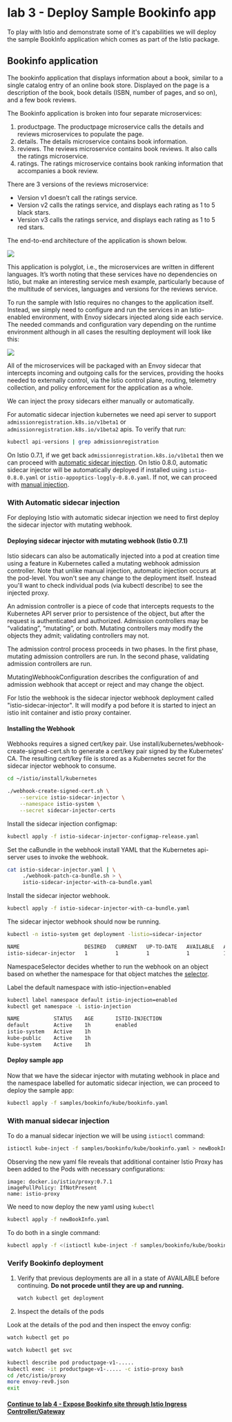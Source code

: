 # lab 3 - Deploy Sample Bookinfo app

To play with Istio and demonstrate some of it's capabilities we will deploy the sample BookInfo application which comes as part of the Istio package.



## <a name="injector"></a> Bookinfo application

The bookinfo application that displays information about a book, similar to a single catalog entry of an online book store. Displayed on the page is a description of the book, book details (ISBN, number of pages, and so on), and a few book reviews.

The Bookinfo application is broken into four separate microservices:

1. productpage. The productpage microservice calls the details and reviews microservices to populate the page.
2. details. The details microservice contains book information.
3. reviews. The reviews microservice contains book reviews. It also calls the ratings microservice.
4. ratings. The ratings microservice contains book ranking information that accompanies a book review.

There are 3 versions of the reviews microservice:

* Version v1 doesn’t call the ratings service.
* Version v2 calls the ratings service, and displays each rating as 1 to 5 black stars.
* Version v3 calls the ratings service, and displays each rating as 1 to 5 red stars.


The end-to-end architecture of the application is shown below.

![](https://istio.io/docs/guides/img/bookinfo/noistio.svg)


This application is polyglot, i.e., the microservices are written in different languages. It’s worth noting that these services have no dependencies on Istio, but make an interesting service mesh example, particularly because of the multitude of services, languages and versions for the reviews service.


To run the sample with Istio requires no changes to the application itself. Instead, we simply need to configure and run the services in an Istio-enabled environment, with Envoy sidecars injected along side each service. The needed commands and configuration vary depending on the runtime environment although in all cases the resulting deployment will look like this:

![](https://istio.io/docs/guides/img/bookinfo/withistio.svg)

All of the microservices will be packaged with an Envoy sidecar that intercepts incoming and outgoing calls for the services, providing the hooks needed to externally control, via the Istio control plane, routing, telemetry collection, and policy enforcement for the application as a whole.


We can inject the proxy sidecars either manually or automatically. 

For automatic sidecar injection kubernetes we need api server to support `admissionregistration.k8s.io/v1beta1` or `admissionregistration.k8s.io/v1beta2` apis. To verify that run:

```sh
kubectl api-versions | grep admissionregistration
```

On Istio 0.7.1, if we get back `admissionregistration.k8s.io/v1beta1` then we can proceed with [automatic sidecar injection](#injector). On Istio 0.8.0, automatic sidecar injector will be automatically deployed if installed using `istio-0.8.0.yaml` or `istio-appoptics-loggly-0.8.0.yaml`. If not, we can proceed with [manual injection](#manual).



### <a name="auto"></a> With Automatic sidecar injection

For deploying Istio with automatic sidecar injection we need to first deploy the sidecar injector with mutating webhook.

#### <a name="injector"></a> Deploying sidecar injector with mutating webhook (Istio 0.7.1)

Istio sidecars can also be automatically injected into a pod at creation time using a feature in Kubernetes called a mutating webhook admission controller.   Note that unlike manual injection, automatic injection occurs at the pod-level. You won't see any change to the deployment itself. Instead you'll want to check individual pods (via kubectl describe) to see the injected proxy.

An admission controller is a piece of code that intercepts requests to the Kubernetes API server prior to persistence of the object, but after the request is authenticated and authorized. Admission controllers may be “validating”, “mutating”, or both. Mutating controllers may modify the objects they admit; validating controllers may not.

The admission control process proceeds in two phases. In the first phase, mutating admission controllers are run. In the second phase, validating admission controllers are run.

MutatingWebhookConfiguration describes the configuration of and admission webhook that accept or reject and may change the object.  

For Istio the webhook is the sidecar injector webhook deployment called "istio-sidecar-injector".  It will modify a pod before it is started to inject an istio init container and istio proxy container.

#### Installing the Webhook

Webhooks requires a signed cert/key pair. Use install/kubernetes/webhook-create-signed-cert.sh to generate a cert/key pair signed by the Kubernetes’ CA. The resulting cert/key file is stored as a Kubernetes secret for the sidecar injector webhook to consume.

```sh
cd ~/istio/install/kubernetes

./webhook-create-signed-cert.sh \
    --service istio-sidecar-injector \
    --namespace istio-system \
    --secret sidecar-injector-certs
```

Install the sidecar injection configmap:

```sh
kubectl apply -f istio-sidecar-injector-configmap-release.yaml
```

Set the caBundle in the webhook install YAML that the Kubernetes api-server uses to invoke the webhook.

```sh
cat istio-sidecar-injector.yaml | \
     ./webhook-patch-ca-bundle.sh > \
     istio-sidecar-injector-with-ca-bundle.yaml
```     

Install the sidecar injector webhook.

```sh
kubectl apply -f istio-sidecar-injector-with-ca-bundle.yaml
```

The sidecar injector webhook should now be running.

```sh
kubectl -n istio-system get deployment -listio=sidecar-injector

NAME                     DESIRED   CURRENT   UP-TO-DATE   AVAILABLE   AGE
istio-sidecar-injector   1         1         1            1           1d
```

NamespaceSelector decides whether to run the webhook on an object based on whether the namespace for that object matches the [selector](https://kubernetes.io/docs/concepts/overview/working-with-objects/labels/#label-selectors).

Label the default namespace with istio-injection=enabled

```sh
kubectl label namespace default istio-injection=enabled
kubectl get namespace -L istio-injection

NAME           STATUS    AGE       ISTIO-INJECTION
default        Active    1h        enabled
istio-system   Active    1h        
kube-public    Active    1h        
kube-system    Active    1h
```

#### Deploy sample app
Now that we have the sidecar injector with mutating webhook in place and the namespace labelled for automatic sidecar injection, we can proceed to deploy the sample app:

```sh
kubectl apply -f samples/bookinfo/kube/bookinfo.yaml
```


### <a name="manual"></a> With manual sidecar injection

To do a manual sidecar injection we will be using `istioctl` command:
```sh
istioctl kube-inject -f samples/bookinfo/kube/bookinfo.yaml > newBookInfo.yaml
```

Observing the new yaml file reveals that additional container Istio Proxy has been added to the Pods with necessary configurations:

```
image: docker.io/istio/proxy:0.7.1
imagePullPolicy: IfNotPresent
name: istio-proxy
```

We need to now deploy the new yaml using `kubectl`
```sh
kubectl apply -f newBookInfo.yaml
```

To do both in a single command:
```sh
kubectl apply -f <(istioctl kube-inject -f samples/bookinfo/kube/bookinfo.yaml)
```

### Verify Bookinfo deployment

1. Verify that previous deployments are all in a state of AVAILABLE before continuing. **Do not procede until they are up and running.**

    ```sh
    watch kubectl get deployment
    ```

2. Inspect the details of the pods

Look at the details of the pod and then inspect the envoy config:

```sh
watch kubectl get po
```

```sh
watch kubectl get svc
```

```sh
kubectl describe pod productpage-v1-.....
kubectl exec -it productpage-v1-..... -c istio-proxy bash
cd /etc/istio/proxy
more envoy-rev0.json
exit
```

#### [Continue to lab 4 - Expose Bookinfo site through Istio Ingress Controller/Gateway](../lab-4/README.md)
